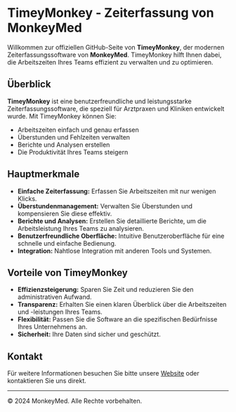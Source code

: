 # TimeyMonkey - Zeiterfassung von MonkeyMed

Willkommen zur offiziellen GitHub-Seite von **TimeyMonkey**, der modernen Zeiterfassungssoftware von **MonkeyMed**. TimeyMonkey hilft Ihnen dabei, die Arbeitszeiten Ihres Teams effizient zu verwalten und zu optimieren.

## Überblick

**TimeyMonkey** ist eine benutzerfreundliche und leistungsstarke Zeiterfassungssoftware, die speziell für Arztpraxen und Kliniken entwickelt wurde. Mit TimeyMonkey können Sie:

- Arbeitszeiten einfach und genau erfassen
- Überstunden und Fehlzeiten verwalten
- Berichte und Analysen erstellen
- Die Produktivität Ihres Teams steigern

## Hauptmerkmale

- **Einfache Zeiterfassung:** Erfassen Sie Arbeitszeiten mit nur wenigen Klicks.
- **Überstundenmanagement:** Verwalten Sie Überstunden und kompensieren Sie diese effektiv.
- **Berichte und Analysen:** Erstellen Sie detaillierte Berichte, um die Arbeitsleistung Ihres Teams zu analysieren.
- **Benutzerfreundliche Oberfläche:** Intuitive Benutzeroberfläche für eine schnelle und einfache Bedienung.
- **Integration:** Nahtlose Integration mit anderen Tools und Systemen.

## Vorteile von TimeyMonkey

- **Effizienzsteigerung:** Sparen Sie Zeit und reduzieren Sie den administrativen Aufwand.
- **Transparenz:** Erhalten Sie einen klaren Überblick über die Arbeitszeiten und -leistungen Ihres Teams.
- **Flexibilität:** Passen Sie die Software an die spezifischen Bedürfnisse Ihres Unternehmens an.
- **Sicherheit:** Ihre Daten sind sicher und geschützt.

## Kontakt

Für weitere Informationen besuchen Sie bitte unsere [Website](https://monkeymed.de/timemonkey-zeiterfassung-arztpraxis) oder kontaktieren Sie uns direkt.

---

© 2024 MonkeyMed. Alle Rechte vorbehalten.

